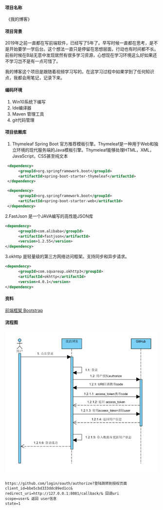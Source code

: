 #### 项目名称

​    《我的博客》

#### 项目背景

​	2019年之前一直都在写前端软件，已经写了5年了。早写时候一直都在思考，是不是开始要学一学后台。这个想法一直只是停留在思想层面，行动也有时间都不长。前些时候在B站无意中发现居然有很多学习资源，心想现在学习环境这么好如果还不学习岂不是有一点可惜了。

​	我的博客这个项目是跟随着视频学习写的。在这学习过程中如果学到了任何知识点，我都会用笔记，记录下来。

#### 编码环境

1. Win10系统下编写
2. Ide编译器
3. Maven 管理工具
4. git代码管理

#### 项目依赖库

1. Thymeleaf Spring Boot 官方推荐模板引擎。Thymeleaf是一种用于Web和独立环境的现代服务端的Java模板引擎。Thymeleaf能够处理HTML，XML，JavaScript，CSS甚至纯文本 

```xml
 <dependency>
      <groupId>org.springframework.boot</groupId>
      <artifactId>spring-boot-starter-thymeleaf</artifactId>
 </dependency>
```

```xml
 <dependency>
      <groupId>org.springframework.boot</groupId>
      <artifactId>spring-boot-starter-web</artifactId>
 </dependency>
```
2.FastJson 是一个JAVA编写的高性能JSON库
```xml
<dependency>
      <groupId>com.alibaba</groupId>
      <artifactId>fastjson</artifactId>
      <version>1.2.55</version>
</dependency>
```
3.okhttp 是轻量级的第三方网络访问框架。支持同步和异步请求。
```xml
<dependency>
      <groupId>com.squareup.okhttp3</groupId>
      <artifactId>okhttp</artifactId>
      <version>4.0.1</version>
</dependency>
```

#### 资料

[前端框架 Bootstrap ](https://v3.bootcss.com)

#### 流程图

![[GitHub授权流程图](F:\IdeaProjects\blog\GitHub授权.PNG)](https://github.com/TequieroHan/blog/blob/master/GitHub授权.PNG)

```haml
https://github.com/login/oauth/authorize?登陆跳转到授权页面 
client_id=bbe5cbd333ddc89ed1cc&
redirect_uri=http://127.0.0.1:8081/callback/& 回调uri
scope=user& 返回 user信息
state=1
```

